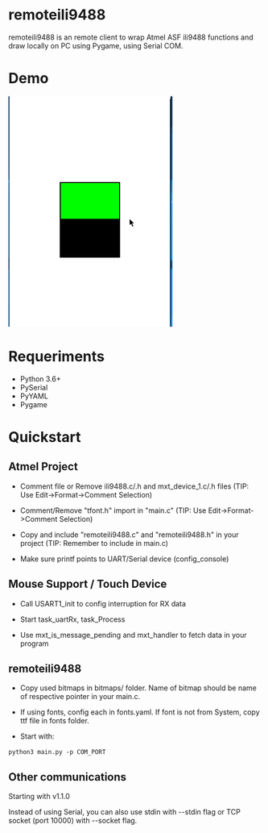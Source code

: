 # remoteili9488

remoteili9488 is an remote client to wrap Atmel ASF ili9488 functions and draw locally on PC using Pygame, using Serial COM.

# Demo
![](demo.gif)

# Requeriments

- Python 3.6+
- PySerial
- PyYAML
- Pygame

# Quickstart

## Atmel Project
- Comment file or Remove ili9488.c/.h and mxt_device_1.c/.h files 
(TIP: Use Edit->Format->Comment Selection)

- Comment/Remove "tfont.h" import in "main.c"
(TIP: Use Edit->Format->Comment Selection)

- Copy and include "remoteili9488.c" and "remoteili9488.h" in your project
(TIP: Remember to include in main.c)

- Make sure printf points to UART/Serial device (config_console)

## Mouse Support / Touch Device
- Call USART1_init to config interruption for RX data

- Start task_uartRx, task_Process 

- Use mxt_is_message_pending and mxt_handler to fetch data in your program

## remoteili9488

- Copy used bitmaps in bitmaps/ folder. Name of bitmap should be name of respective pointer in your main.c.

- If using fonts, config each in fonts.yaml. If font is not from System, copy ttf file in fonts folder.

- Start with:

```shell script
python3 main.py -p COM_PORT
```

## Other communications

Starting with v1.1.0

Instead of using Serial, you can also use stdin with --stdin flag or TCP socket (port 10000) with --socket flag.
